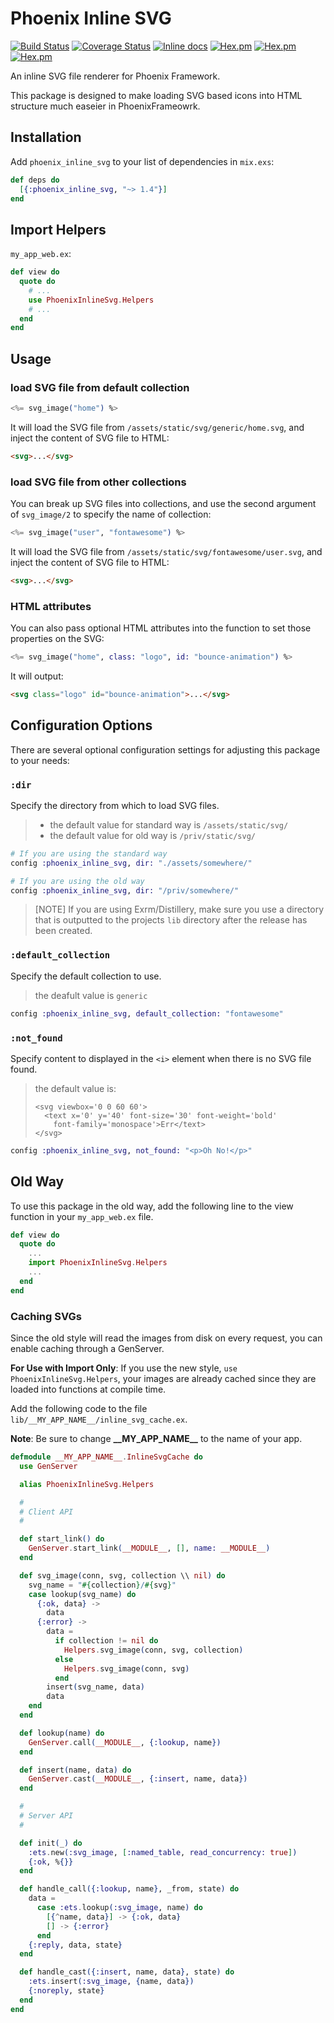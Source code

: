 # Phoenix Inline SVG

[![Build Status](https://travis-ci.org/nikkomiu/phoenix_inline_svg.svg?branch=master)](https://travis-ci.org/nikkomiu/phoenix_inline_svg)
[![Coverage Status](https://coveralls.io/repos/github/nikkomiu/phoenix_inline_svg/badge.svg?branch=master)](https://coveralls.io/github/nikkomiu/phoenix_inline_svg?branch=master)
[![Inline docs](http://inch-ci.org/github/nikkomiu/phoenix_inline_svg.svg)](http://inch-ci.org/github/nikkomiu/phoenix_inline_svg)
[![Hex.pm](https://img.shields.io/hexpm/dt/phoenix_inline_svg.svg)](https://hex.pm/packages/phoenix_inline_svg)
[![Hex.pm](https://img.shields.io/hexpm/v/phoenix_inline_svg.svg)](https://hex.pm/packages/phoenix_inline_svg)
[![Hex.pm](https://img.shields.io/hexpm/l/phoenix_inline_svg.svg)](https://hex.pm/packages/phoenix_inline_svg)

An inline SVG file renderer for Phoenix Framework.

This package is designed to make loading SVG based icons into HTML structure much easeier in PhoenixFrameowrk.

## Installation

Add `phoenix_inline_svg` to your list of dependencies in `mix.exs`:

```elixir
def deps do
  [{:phoenix_inline_svg, "~> 1.4"}]
end
```

## Import Helpers

`my_app_web.ex`:

```elixir
def view do
  quote do
    # ...
    use PhoenixInlineSvg.Helpers
    # ...
  end
end
```

## Usage

### load SVG file from default collection

```eex
<%= svg_image("home") %>
```

It will load the SVG file from `/assets/static/svg/generic/home.svg`, and inject the content of SVG file to HTML:
```html
<svg>...</svg>
```

### load SVG file from other collections

You can break up SVG files into collections, and use the second argument of `svg_image/2` to specify the name of collection:

```eex
<%= svg_image("user", "fontawesome") %>
```

It will load the SVG file from `/assets/static/svg/fontawesome/user.svg`, and inject the content of SVG file to HTML:

```html
<svg>...</svg>
```

### HTML attributes

You can also pass optional HTML attributes into the function to set those properties on the SVG:

```eex
<%= svg_image("home", class: "logo", id: "bounce-animation") %>
```

It will output:

```html
<svg class="logo" id="bounce-animation">...</svg>
```

## Configuration Options

There are several optional configuration settings for adjusting this package to your needs:

### `:dir`

Specify the directory from which to load SVG files.

> + the default value for standard way is `/assets/static/svg/`
> + the default value for old way is `/priv/static/svg/`

```elixir
# If you are using the standard way
config :phoenix_inline_svg, dir: "./assets/somewhere/"

# If you are using the old way
config :phoenix_inline_svg, dir: "/priv/somewhere/"
```

> [NOTE] If you are using Exrm/Distillery, make sure you use a directory that is outputted to the projects `lib` directory after the release has been created.

### `:default_collection`

Specify the default collection to use.

> the deafult value is `generic`

```elixir
config :phoenix_inline_svg, default_collection: "fontawesome"
```

### `:not_found`

Specify content to displayed in the `<i>` element when there is no SVG file found.

> the default value is:
> ```
> <svg viewbox='0 0 60 60'>
>   <text x='0' y='40' font-size='30' font-weight='bold'
>     font-family='monospace'>Err</text>
> </svg>
> ```


```elixir
config :phoenix_inline_svg, not_found: "<p>Oh No!</p>"
```

## Old Way

To use this package in the old way, add the following line to the view function in your `my_app_web.ex` file.

```elixir
def view do
  quote do
    ...
    import PhoenixInlineSvg.Helpers
    ...
  end
end
```

### Caching SVGs

Since the old style will read the images from disk on every request, you can enable caching through a GenServer.

**For Use with Import Only**: If you use the new style, `use PhoenixInlineSvg.Helpers`, your images are already cached since they are loaded into functions at compile time.


Add the following code to the file `lib/__MY_APP_NAME__/inline_svg_cache.ex`.

**Note**: Be sure to change **\_\_MY_APP_NAME\_\_** to the name of your app.

```elixir
defmodule __MY_APP_NAME__.InlineSvgCache do
  use GenServer

  alias PhoenixInlineSvg.Helpers

  #
  # Client API
  #

  def start_link() do
    GenServer.start_link(__MODULE__, [], name: __MODULE__)
  end

  def svg_image(conn, svg, collection \\ nil) do
    svg_name = "#{collection}/#{svg}"
    case lookup(svg_name) do
      {:ok, data} ->
        data
      {:error} ->
        data =
          if collection != nil do
            Helpers.svg_image(conn, svg, collection)
          else
            Helpers.svg_image(conn, svg)
          end
        insert(svg_name, data)
        data
    end
  end

  def lookup(name) do
    GenServer.call(__MODULE__, {:lookup, name})
  end

  def insert(name, data) do
    GenServer.cast(__MODULE__, {:insert, name, data})
  end

  #
  # Server API
  #

  def init(_) do
    :ets.new(:svg_image, [:named_table, read_concurrency: true])
    {:ok, %{}}
  end

  def handle_call({:lookup, name}, _from, state) do
    data =
      case :ets.lookup(:svg_image, name) do
        [{^name, data}] -> {:ok, data}
        [] -> {:error}
      end
    {:reply, data, state}
  end

  def handle_cast({:insert, name, data}, state) do
    :ets.insert(:svg_image, {name, data})
    {:noreply, state}
  end
end
```
